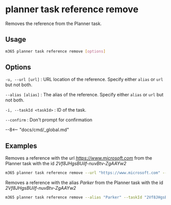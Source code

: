 # planner task reference remove

Removes the reference from the Planner task.

## Usage

```sh
m365 planner task reference remove [options]
```

## Options

`-u, --url [url]`
: URL location of the reference.  Specify either `alias` or `url` but not both.

`--alias [alias]`
: The alias of the reference.  Specify either `alias` or `url` but not both.

`-i, --taskId <taskId>`
: ID of the task.

`--confirm`
: Don't prompt for confirmation

--8<-- "docs/cmd/_global.md"

## Examples

Removes a reference with the url _https://www.microsoft.com_ from the Planner task with the id _2Vf8JHgsBUiIf-nuvBtv-ZgAAYw2_

```sh
m365 planner task reference remove --url "https://www.microsoft.com" --taskId "2Vf8JHgsBUiIf-nuvBtv-ZgAAYw2" 
```

Removes a reference with the alias _Parker_ from the Planner task with the id _2Vf8JHgsBUiIf-nuvBtv-ZgAAYw2_

```sh
m365 planner task reference remove --alias "Parker" --taskId "2Vf8JHgsBUiIf-nuvBtv-ZgAAYw2"
```
